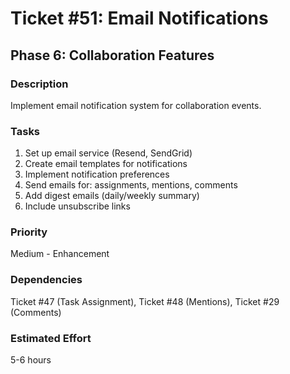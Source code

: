 # Ticket #51: Email Notifications

## Phase 6: Collaboration Features

### Description

Implement email notification system for collaboration events.

### Tasks

1. Set up email service (Resend, SendGrid)
2. Create email templates for notifications
3. Implement notification preferences
4. Send emails for: assignments, mentions, comments
5. Add digest emails (daily/weekly summary)
6. Include unsubscribe links

### Priority

Medium - Enhancement

### Dependencies

Ticket #47 (Task Assignment), Ticket #48 (Mentions), Ticket #29 (Comments)

### Estimated Effort

5-6 hours
